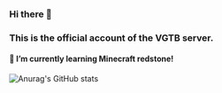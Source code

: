 ### Hi there 👋

### This is the official account of the VGTB server.

#### 🌱 I’m currently learning Minecraft redstone!

 ![Anurag's GitHub stats](https://github-readme-stats.vercel.app/api?username=VGTB2021&count_private=true&show_icons=true&include_all_commits=true&hide_border=true&bg_color=30,DCE35B,45B649&title_color=bdc3c7&icon_color=bdc3c7&text_color=bdc3c7)
